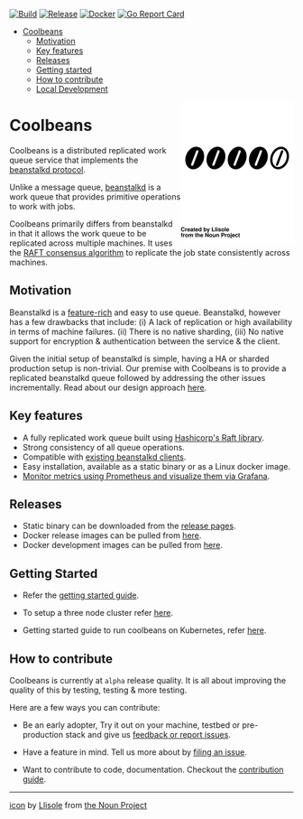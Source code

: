 [![Build](https://github.com/1xyz/coolbeans/workflows/Build/badge.svg)](https://github.com/1xyz/coolbeans/actions?query=workflow%3ABuild)
[![Release](https://github.com/1xyz/coolbeans/workflows/Release/badge.svg)](https://github.com/1xyz/coolbeans/actions?query=workflow%3ARelease)
[![Docker](https://img.shields.io/docker/pulls/1xyz/coolbeans)](https://hub.docker.com/r/1xyz/coolbeans/tags)
[![Go Report Card](https://goreportcard.com/badge/github.com/1xyz/coolbeans)](https://goreportcard.com/report/github.com/1xyz/coolbeans)



- [Coolbeans](#coolbeans)
    - [Motivation](#motivation)
    - [Key features](#key-features)
    - [Releases](#releases)
    - [Getting started](#getting-started)
    - [How to contribute](#how-to-contribute)
    - [Local Development](doc/Developer.md)

<img src="doc/bean_3185124.svg" align=right width=200px />


Coolbeans
=========

Coolbeans is a distributed replicated work queue service that implements the [beanstalkd protocol](https://github.com/beanstalkd/beanstalkd/blob/master/doc/protocol.txt). 

Unlike a message queue, [beanstalkd](https://github.com/beanstalkd/beanstalkd) is a work queue that provides primitive operations to work with jobs. 

Coolbeans primarily differs from beanstalkd in that it allows the work queue to be replicated across multiple machines. It uses the [RAFT consensus algorithm](https://raft.github.io/) to replicate the job state consistently across machines.

Motivation
----------

Beanstalkd is a [feature-rich](https://www.igvita.com/2010/05/20/scalable-work-queues-with-beanstalk/) and easy to use queue. Beanstalkd, however has a few drawbacks that include: (i) A lack of replication or high availability in terms of machine failures. (ii) There is no native sharding, (iii) No native support for encryption & authentication between the service & the client.

Given the initial setup of beanstalkd is simple, having a HA or sharded production setup is non-trivial. Our premise with Coolbeans is to provide a replicated beanstalkd queue followed by addressing the other issues incrementally. Read about our design approach [here](doc/Design.md).

Key features
------------

- A fully replicated work queue built using [Hashicorp's Raft library](https://github.com/hashicorp/raft).
- Strong consistency of all queue operations. 
- Compatible with [existing beanstalkd clients](https://github.com/beanstalkd/beanstalkd/wiki/Client-Libraries).
- Easy installation, available as a static binary or as a Linux docker image.
- [Monitor metrics using Prometheus and visualize them via Grafana](https://github.com/1xyz/coolbeans-k8s/blob/master/doc/Metrics.md#setup-grafana).


Releases
--------

- Static binary can be downloaded from the [release pages](https://github.com/1xyz/coolbeans/releases).
- Docker release images can be pulled from [here](https://hub.docker.com/r/1xyz/coolbeans).
- Docker development images can be pulled from [here](https://hub.docker.com/r/1xyz/coolbeans-developer/tags).


Getting Started 
---------------

- Refer the [getting started guide](doc/GettingStarted.md).

- To setup a three node cluster refer [here](doc/GettingStarted3.md).

- Getting started guide to run coolbeans on Kubernetes, refer [here](https://github.com/1xyz/coolbeans-k8s).


How to contribute
-----------------

Coolbeans is currently at `alpha` release quality. It is all about improving the quality of this by testing, testing & more testing.

Here are a few ways you can contribute:

- Be an early adopter, Try it out on your machine, testbed or pre-production stack and give us [feedback or report issues](https://github.com/1xyz/coolbeans/issues/new/choose).

- Have a feature in mind. Tell us more about by [filing an issue](https://github.com/1xyz/coolbeans/issues/new/choose).

- Want to contribute to code, documentation. Checkout the [contribution guide](./Contributing.md). 

---

[icon](https://thenounproject.com/term/like/3185124/) by [Llisole](https://thenounproject.com/llisole/) from [the Noun Project](https://thenounproject.com)

